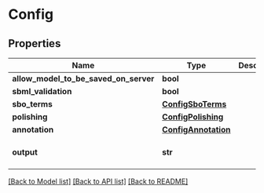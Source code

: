 # Config

## Properties
Name | Type | Description | Notes
------------ | ------------- | ------------- | -------------
**allow_model_to_be_saved_on_server** | **bool** |  | [optional] 
**sbml_validation** | **bool** |  | [optional] 
**sbo_terms** | [**ConfigSboTerms**](ConfigSboTerms.md) |  | [optional] 
**polishing** | [**ConfigPolishing**](ConfigPolishing.md) |  | [optional] 
**annotation** | [**ConfigAnnotation**](ConfigAnnotation.md) |  | [optional] 
**output** | **str** |  | [optional] [default to 'sbml']

[[Back to Model list]](../README.md#documentation-for-models) [[Back to API list]](../README.md#documentation-for-api-endpoints) [[Back to README]](../README.md)

